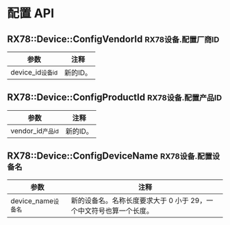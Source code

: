 # 配置 API

## RX78::Device::ConfigVendorId <small>RX78设备.配置厂商ID</small>
| 参数                           | 注释       |
| ------------------------------ | ---------- |
| device_id<small>设备id</small> | 新的ID。     |

## RX78::Device::ConfigProductId <small>RX78设备.配置产品ID</small>
| 参数                           | 注释       |
| ------------------------------ | ---------- |
| vendor_id<small>产品id</small> | 新的ID。     |

## RX78::Device::ConfigDeviceName <small>RX78设备.配置设备名</small>
| 参数                             | 注释                                                         |
| -------------------------------- | ------------------------------------------------------------ |
| device_name<small>设备名</small> | 新的设备名。名称长度要求大于 0 小于 29，一个中文符号也算一个长度。 |
